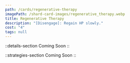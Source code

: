 ```yaml
---
path: /cards/regenerative-therapy
imagePath: /shard-card-images/regenerative_therapy.webp
title: Regenerative Therapy
description: "[Disengage]: Regain HP slowly."
cost: "4"
tags: null
---
```


::details-section
Coming Soon
::

::strategies-section
Coming Soon
::
